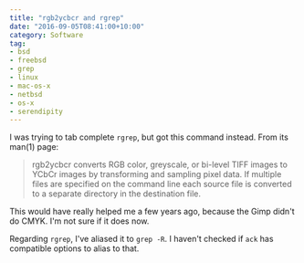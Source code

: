 ```yaml
---
title: "rgb2ycbcr and rgrep"
date: "2016-09-05T08:41:00+10:00"
category: Software
tag:
- bsd
- freebsd
- grep
- linux
- mac-os-x
- netbsd
- os-x
- serendipity
---
```

I was trying to tab complete `rgrep`, but got this command instead. From its man(1) page:

> rgb2ycbcr  converts RGB color, greyscale, or bi-level TIFF images to YCbCr 
> images by transforming and sampling pixel data. If multiple files are 
> specified on the command line each source file is converted to a separate 
> directory in the destination file.

This would have really helped me a few years ago, because the Gimp didn't do CMYK. I'm not sure if it does now.

Regarding `rgrep`, I've aliased it to `grep -R`. I haven't checked if `ack` has compatible options to alias to that.

